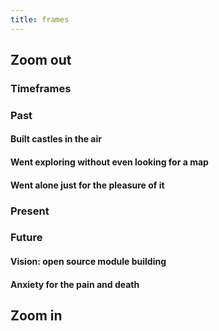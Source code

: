 ```yaml
---
title: frames
---
```


## Zoom out
### Timeframes
### Past
#### Built castles in the air
#### Went exploring without even looking for a map
#### Went alone just for the pleasure of it
### Present
####
### Future
#### Vision: open source module building
#### Anxiety for the pain and death
## Zoom in
